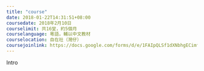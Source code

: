 ```yaml
---
title: "course"
date: 2018-01-22T14:31:51+08:00
coursedate: 2018年2月10日
courselimit: 共16堂，約5個月
courselanguage: 粵語，輔以中文教材
courselocation: 自在社（灣仔）
coursejoinlink: https://docs.google.com/forms/d/e/1FAIpQLSf1dXNbhgECimfbGd5W7napKJGcW98pbYD3ZHO804QE6ovJcg/viewform
---
```


Intro